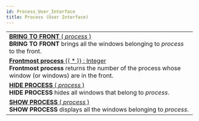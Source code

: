 ```yaml
---
id: Process_User_Interface
title: Process (User Interface)
---
```

||
|---|
|[**BRING TO FRONT** ( *process* )](../../commands-legacy/bring-to-front)<br/>**BRING TO FRONT** brings all the windows belonging to *process* to the front.|
|[**Frontmost process** {( * )} : Integer](../../commands-legacy/frontmost-process)<br/>**Frontmost process** returns the number of the process whose window (or windows) are in the front.|
|[**HIDE PROCESS** ( *process* )](../../commands-legacy/hide-process)<br/>**HIDE PROCESS** hides all windows that belong to *process*.|
|[**SHOW PROCESS** ( *process* )](../../commands-legacy/show-process)<br/>**SHOW PROCESS** displays all the windows belonging to *process*.|
